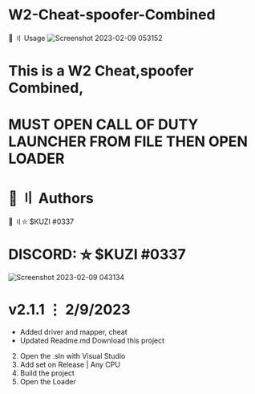 # W2-Cheat-spoofer-Combined
🚀 〢 Usage
![Screenshot 2023-02-09 053152](https://user-images.githubusercontent.com/123809262/217814425-52fb2488-ac3b-4f53-aeb6-b138f770250a.png)
# This is a W2 Cheat,spoofer Combined,

# MUST OPEN CALL OF DUTY LAUNCHER FROM FILE THEN OPEN LOADER
 # 👤 〢 Authors
  👤 〢⛥ $KUZI #0337

  # DISCORD: ⛥ $KUZI #0337 
  ![Screenshot 2023-02-09 043134](https://user-images.githubusercontent.com/123809262/217801583-b2e79215-7c83-4996-8de3-cb7d5ae23ec4.png)
# v2.1.1 ⋮ 2/9/2023
+ Added driver and mapper, cheat
+ Updated Readme.md
Download this project
2. Open the .sln with Visual Studio
3. Add set on Release | Any CPU
8. Build the project
9. Open the Loader
